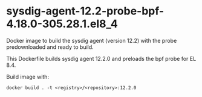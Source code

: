 # sysdig-agent-12.2-probe-bpf-4.18.0-305.28.1.el8_4
Docker image to build the sysdig agent (version 12.2) with the probe predownloaded and ready to build.

This Dockerfile builds sysdig agent 12.2.0 and preloads the bpf probe for EL 8.4.

Build image with:
```
docker build . -t <registry>/<repository>:12.2.0
```

